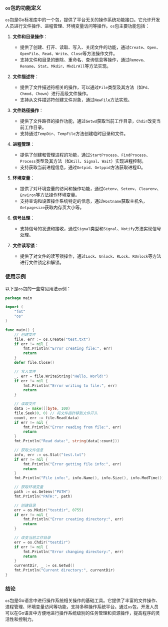 ### `os`包的功能定义

`os`包是Go标准库中的一个包，提供了平台无关的操作系统功能接口。它允许开发人员进行文件操作、进程管理、环境变量访问等操作。`os`包主要功能包括：

1. **文件和目录操作**：
   - 提供了创建、打开、读取、写入、关闭文件的功能，通过`Create`、`Open`、`OpenFile`、`Read`、`Write`、`Close`等方法操作文件。
   - 支持文件和目录的删除、重命名、查询信息等操作，通过`Remove`、`Rename`、`Stat`、`Mkdir`、`MkdirAll`等方法实现。

2. **文件描述符**：
   - 提供了文件描述符相关的操作，可以通过`File`类型及其方法（如`Fd`、`Chmod`、`Chown`）进行高级文件操作。
   - 支持从文件描述符创建文件对象，通过`NewFile`方法实现。

3. **文件路径操作**：
   - 提供了文件路径的操作功能，通过`Getwd`获取当前工作目录，`Chdir`改变当前工作目录。
   - 支持通过`TempDir`、`TempFile`方法创建临时目录和文件。

4. **进程管理**：
   - 提供了创建和管理进程的功能，通过`StartProcess`、`FindProcess`、`Process`类型及其方法（如`Kill`、`Signal`、`Wait`）实现进程控制。
   - 支持获取当前进程信息，通过`Getpid`、`Getppid`方法获取进程ID。

5. **环境变量**：
   - 提供了对环境变量的访问和操作功能，通过`Getenv`、`Setenv`、`Clearenv`、`Environ`等方法操作环境变量。
   - 支持查询和设置操作系统特定的信息，通过`Hostname`获取主机名，`Getpagesize`获取内存页大小等。

6. **信号处理**：
   - 支持信号的发送和接收，通过`Signal`类型和`Signal`、`Notify`方法实现信号处理。

7. **文件读写锁**：
   - 提供了对文件的读写锁操作，通过`Lock`、`Unlock`、`RLock`、`RUnlock`等方法进行文件锁定和解锁。

### 使用示例

以下是`os`包的一些常见用法示例：

```go
package main

import (
	"fmt"
	"os"
)

func main() {
	// 创建文件
	file, err := os.Create("test.txt")
	if err != nil {
		fmt.Println("Error creating file:", err)
		return
	}
	defer file.Close()

	// 写入文件
	_, err = file.WriteString("Hello, World!")
	if err != nil {
		fmt.Println("Error writing to file:", err)
		return
	}

	// 读取文件
	data := make([]byte, 100)
	file.Seek(0, 0) // 将文件指针移到文件开头
	count, err := file.Read(data)
	if err != nil {
		fmt.Println("Error reading from file:", err)
		return
	}
	fmt.Println("Read data:", string(data[:count]))

	// 获取文件信息
	info, err := os.Stat("test.txt")
	if err != nil {
		fmt.Println("Error getting file info:", err)
		return
	}
	fmt.Println("File info:", info.Name(), info.Size(), info.ModTime())

	// 获取环境变量
	path := os.Getenv("PATH")
	fmt.Println("PATH:", path)

	// 创建目录
	err = os.Mkdir("testdir", 0755)
	if err != nil {
		fmt.Println("Error creating directory:", err)
		return
	}

	// 改变当前工作目录
	err = os.Chdir("testdir")
	if err != nil {
		fmt.Println("Error changing directory:", err)
		return
	}
	currentDir, _ := os.Getwd()
	fmt.Println("Current directory:", currentDir)
}

```

### 结论

`os`包是Go语言中进行操作系统相关操作的基础工具。它提供了丰富的文件操作、进程管理、环境变量访问等功能，支持多种操作系统平台。通过`os`包，开发人员可以在Go语言中方便地进行操作系统级别的任务管理和资源操作，提高程序的灵活性和控制力。